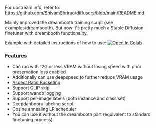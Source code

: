 For upstream info, refer to: https://github.com/ShivamShrirao/diffusers/blob/main/README.md

Mainly improved the dreambooth training script (see examples/dreambooth). But now it's pretty much a Stable Diffusion finetuner with dreambooth functionality.

Example with detailed instructions of how to use: [![Open In Colab](https://colab.research.google.com/assets/colab-badge.svg)](https://colab.research.google.com/drive/1gboJw5D3Qol_Fcm-XFd7CvUo99yM8U9y)

### Features

* Can run with 12G or less VRAM without losing speed with prior preservation loss enabled
* Additionally can use deepspeed to further reduce VRAM usage
* [Aspect Ratio Bucketing](https://github.com/NovelAI/novelai-aspect-ratio-bucketing)
* Support CLIP skip
* Support wandb logging
* Support per-image labels (both instance and class set)
* Deepdanbooru labeling script
* Cosine annealing LR scheduler
* You can use it without the dreambooth part (equivalent to standard finetuning process)
